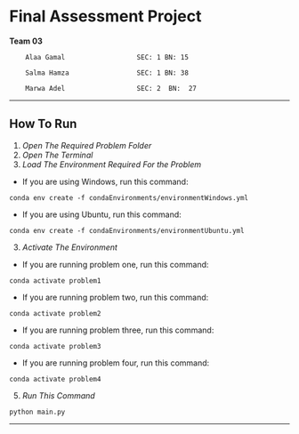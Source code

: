 # **Final Assessment Project**
**Team 03**
                    
        Alaa Gamal                  SEC: 1 BN: 15
                            
        Salma Hamza                 SEC: 1 BN: 38
        
        Marwa Adel                  SEC: 2  BN:  27

---
## How To Run

1. *Open The Required Problem Folder*
2. *Open The Terminal*
3. *Load The Environment Required For the Problem*
* If you are using Windows, run this command: 

```conda env create -f condaEnvironments/environmentWindows.yml```

* If you are using Ubuntu, run this command: 

```conda env create -f condaEnvironments/environmentUbuntu.yml```

3. *Activate The Environment*
* If you are running problem one, run this command: 

```conda activate problem1```

* If you are running problem two, run this command: 

```conda activate problem2```

* If you are running problem three, run this command: 

```conda activate problem3```

* If you are running problem four, run this command: 

```conda activate problem4```

5. *Run This Command*

```python main.py```

---